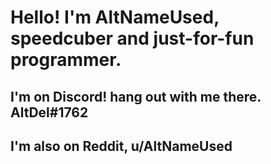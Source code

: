 # Hello! I'm AltNameUsed, speedcuber and just-for-fun programmer.

## I'm on Discord! hang out with me there. AltDel#1762
## I'm also on Reddit, u/AltNameUsed

<!--
**AltNameUsed/AltNameUsed** is a ✨ _special_ ✨ repository because its `README.md` (this file) appears on your GitHub profile.

Here are some ideas to get you started:

- 🔭 I’m currently working on ...
- 🌱 I’m currently learning ...
- 👯 I’m looking to collaborate on ...
- 🤔 I’m looking for help with ...
- 💬 Ask me about ...
- 📫 How to reach me: ...
- 😄 Pronouns: ...
- ⚡ Fun fact: ...
-->
